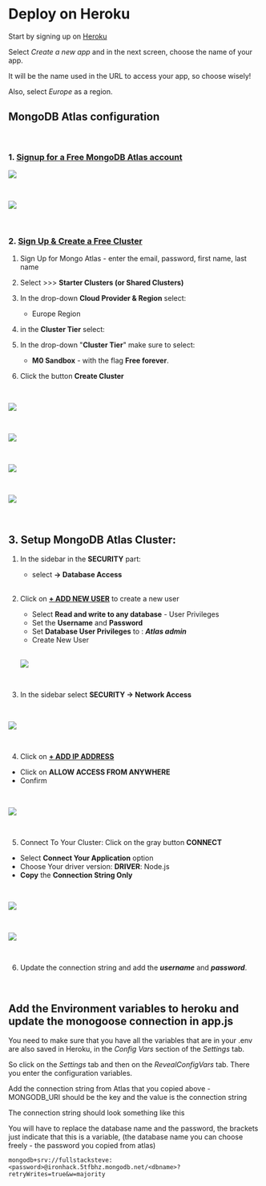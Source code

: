 # Deploy on Heroku

Start by signing up on [Heroku](https://www.heroku.com)

Select _Create a new app_ and in the next screen, choose the name of your app.

It will be the name used in the URL to access your app, so choose wisely!

Also, select _Europe_ as a region.




##  MongoDB Atlas configuration 


<br>



### 1. [Signup for a Free MongoDB Atlas account](https://www.mongodb.com/cloud/atlas/lp/try2)

![](https://i.imgur.com/vKJgkEB.png)



<br>



![](https://i.imgur.com/jLhyP7k.png)



<br>



### 2. [Sign Up & Create a Free Cluster](https://docs.atlas.mongodb.com/tutorial/deploy-free-tier-cluster/)

1. Sign Up for Mongo Atlas - enter the email, password, first name, last name

2. Select  >>>  **Starter Clusters (or Shared Clusters)** 

3. In the drop-down **Cloud Provider & Region** select: 

   -  Europe Region 

4. in the **Cluster Tier** select:

   

5. In the drop-down "**Cluster Tier**" make sure to select:

   -  **M0 Sandbox** - with the flag **Free forever**.

6. Click the button **Create Cluster**



<br>



![](https://i.imgur.com/uxoAE6C.png)



<br>







![](https://i.imgur.com/auYMuhb.png)



<br>





![](https://i.imgur.com/sOOp0vs.png)



<br>



![](https://i.imgur.com/j8kcopJ.png)



<br>





## 3. Setup MongoDB Atlas Cluster:



1. In the sidebar in the **SECURITY** part:

   - select **->  Database Access**

   

   <br>

   

2. Click on **<u>+ ADD NEW USER</u>** to create a new user

   - Select **Read and write to any database** - User Privileges
   - Set the **Username** and **Password**
   - Set **Database User Privileges** to : ***Atlas admin***
   - Create New User

   

   <br>

   

   ![](https://i.imgur.com/L9Pie5j.png)

   

   <br>

   

3. In the sidebar select **SECURITY  ->  Network Access**

   

   <br>



![](https://i.imgur.com/88GeH9u.png)



<br>



4. Click on **<u>+ ADD IP ADDRESS</u>**

- Click on **ALLOW ACCESS FROM ANYWHERE**
- Confirm



<br>



![](https://i.imgur.com/f3tGfbn.png)



<br>



5. Connect To Your Cluster: Click on the gray button **CONNECT**

- Select **Connect Your Application** option
- Choose Your driver version:  **DRIVER**: Node.js
- **Copy** the **Connection String Only**



<br>



![](https://i.imgur.com/btWKcLp.png)



<br>



![](https://i.imgur.com/7pYGh0P.png)





<br>





6. Update the connection string and add the ***username*** and ***password***.



<br>


## Add the Environment variables to heroku and update the monogoose connection in app.js  

You need to make sure that you have all the variables that are in your .env are also saved in Heroku, in the _Config Vars_ section of the _Settings_ tab.

So click on the _Settings_ tab and then on the _RevealConfigVars_ tab. There you enter the configuration variables.

Add the connection string from Atlas that you copied above - MONGODB_URI should be the key and the value is the connection string

The connection string should look something like this 

You will have to replace the database name and the password, the brackets just indicate that this is a variable, (the database name you can choose freely - the password you copied from atlas)
```
mongodb+srv://fullstacksteve:<password>@ironhack.5tfbhz.mongodb.net/<dbname>?retryWrites=true&w=majority
```